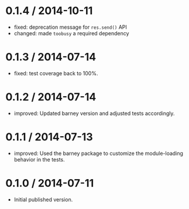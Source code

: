 0.1.4 / 2014-10-11
==================

* fixed: deprecation message for `res.send()` API
* changed: made `toobusy` a required dependency


0.1.3 / 2014-07-14
==================

* fixed: test coverage back to 100%.


0.1.2 / 2014-07-14
==================

* improved: Updated barney version and adjusted tests accordingly.


0.1.1 / 2014-07-13
==================

* improved: Used the barney package to customize the module-loading
  behavior in the tests.


0.1.0 / 2014-07-11
==================

* Initial published version.



